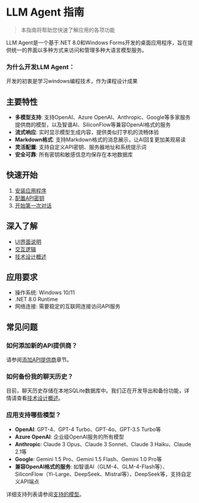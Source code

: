 # LLM Agent 指南

> 本指南将帮助您快速了解应用的各项功能

LLM Agent是一个基于.NET 8.0和Windows Forms开发的桌面应用程序，旨在提供统一的界面以多种方式来访问和管理多种大语言模型服务。

### 为什么开发LLM Agent：

开发的初衷是学习windows编程技术，作为课程设计成果

## 主要特性

- **多模型支持**: 支持OpenAI、Azure OpenAI、Anthropic、Google等多家服务提供商的模型，以及智谱AI、SiliconFlow等兼容OpenAI格式的服务
- **流式响应**: 实时显示模型生成内容，提供类似打字机的流畅体验
- **Markdown格式**: 支持Markdown格式的消息展示，让AI回复更加美观易读
- **灵活配置**: 支持自定义API密钥、服务器地址和系统提示词
- **安全可靠**: 所有密钥和敏感信息均保存在本地数据库

## 快速开始

1. [安装应用程序](./installation.md)
2. [配置API密钥](./installation.md#配置api密钥)
3. [开始第一次对话](./usage.md#开始对话)

## 深入了解

- [UI界面说明](/architecture/ui-design)
- [交互逻辑](/architecture/interaction)
- [技术设计概述](/architecture/)

## 应用要求

- 操作系统: Windows 10/11
- .NET 8.0 Runtime
- 网络连接: 需要稳定的互联网连接访问API服务

## 常见问题

### 如何添加新的API提供商？

请参阅[添加API提供商](./usage.md#添加api提供商)章节。

### 如何备份我的聊天历史？

目前，聊天历史存储在本地SQLite数据库中。我们正在开发导出和备份功能，详情请查看[技术设计概述](/architecture/)。

### 应用支持哪些模型？

- **OpenAI**: GPT-4、GPT-4 Turbo、GPT-4o、GPT-3.5 Turbo等
- **Azure OpenAI**: 企业级OpenAI服务的所有模型
- **Anthropic**: Claude 3 Opus、Claude 3 Sonnet、Claude 3 Haiku、Claude 2.1等
- **Google**: Gemini 1.5 Pro、Gemini 1.5 Flash、Gemini 1.0 Pro等
- **兼容OpenAI格式的服务**: 如智谱AI（GLM-4、GLM-4-Flash等）、SiliconFlow（Yi-Large、DeepSeek、Mistral等）、DeepSeek等，支持自定义API端点

详细支持列表请参阅[支持的模型](./usage.md#支持的模型)。 